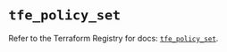 # `tfe_policy_set`

Refer to the Terraform Registry for docs: [`tfe_policy_set`](https://registry.terraform.io/providers/hashicorp/tfe/0.57.0/docs/resources/policy_set).
